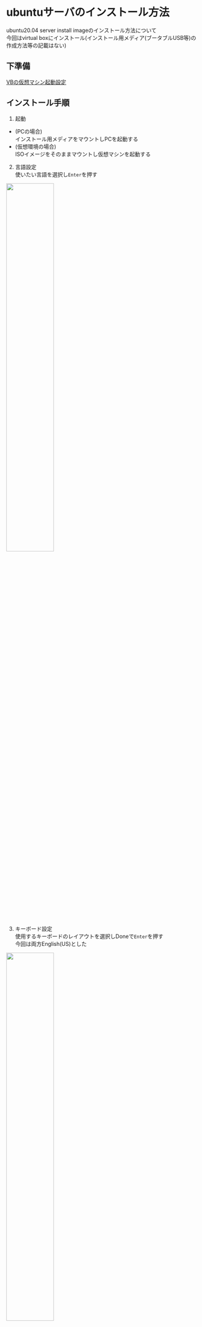 # ubuntuサーバのインストール方法
ubuntu20.04 server install imageのインストール方法について
<br>今回はvirtual boxにインストール(インストール用メディア(ブータブルUSB等)の作成方法等の記載はない)

## 下準備

[VBの仮想マシン起動設定](../../VirtualBox/VB_settings.md)

## インストール手順

1. 起動
- (PCの場合)<br> 
  インストール用メディアをマウントしPCを起動する<br>
- (仮想環境の場合)<br>
  ISOイメージをそのままマウントし仮想マシンを起動する

2. 言語設定<br>
  使いたい言語を選択し`Enter`を押す
  <img src="./images/ubuntu_server1.PNG" width="50%">

3. キーボード設定<br>
  使用するキーボードのレイアウトを選択しDoneで`Enter`を押す<br>
  今回は両方English(US)とした<br>
  <img src="./images/ubuntu_server2.PNG" width="50%">

4. ネットワーク設定<br>
  ネットワークの初期設定はDHCP自動的にIPアドレスが取得できる設定になっている<br>
  必要に応じて設定を変更してDoneで`Enter`を押す
  <img src="./images/ubuntu_server3.PNG" width="50%">

5. プロキシ設定<br>
  プロキシサーバを設定する必要がある場合は、address部分にプロキシサーバのアドレスを入力<br>
  設定が良ければDoneで`Enter`を押す
  <img src="./images/ubuntu_server4.PNG" width="50%">

6. ミラーサーバ設定<br>
  ミラーサーバの設定を行う<br>
  必要に応じてサーバのURLを変更してDoneで`Enter`を押す
  <img src="./images/ubuntu_server5.PNG" width="50%">

7. インストールするディスク指定<br>
  OSをインストールするストレージを選択<br>
  複数のディスクが接続されている場合は必要に応じてストレージの変更をしてDoneで`Enter`を押す<br>
  ※手動でパーティションを設定するには、Custom storage layoutにチェックをつける
  <img src="./images/ubuntu_server6.PNG" width="50%">

8. ストレージ設定<br>
  ストレージ設定内容が表示される<br>
  問題がなければDoneで`Enter`を押す
  <img src="./images/ubuntu_server7.PNG" width="50%">

9. インストール処理の開始<br>
  インストール処理の実行許可を求める確認メッセージが表示されるので<br>
  問題がなければContinueで`Enter`を押す
  ※インストールが開始されると、7.で指定したストレージ内のデータが消去されてしまうので注意
  <img src="./images/ubuntu_server8.PNG" width="50%">

10. ユーザ作成<br>

  <img src="./images/ubuntu_server9.PNG" width="50%">

11. ssh設定<br>

  <img src="./images/ubuntu_server10.PNG" width="50%">

12. インストールパッケージ選択<br>

  <img src="./images/ubuntu_server11.PNG" width="50%">

13. インストール処理<br>

  <img src="./images/ubuntu_server12.PNG" width="50%">

14. インストール完了->再起動<br>

  <img src="./images/ubuntu_server13.PNG" width="50%">

15. Fail unmounting \cdrom.エラー<br>

  <img src="./images/ubuntu_server14.PNG" width="50%">

16. ログイン画面<br>

  <img src="./images/ubuntu_server15.PNG" width="50%">

## 次の項目
[ubuntuの初期設定](./init_setting.md)

## 参考
- [ubuntu](https://ubuntu.com/server/docs/installation)
